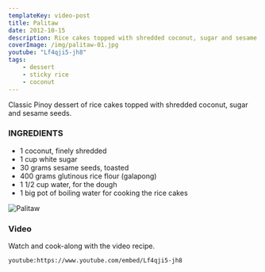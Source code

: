 ```yaml
---
templateKey: video-post
title: Palitaw
date: 2012-10-15
description: Rice cakes topped with shredded coconut, sugar and sesame seeds
coverImage: /img/palitaw-01.jpg
youtube: "Lf4qji5-jh8"
tags:
    - dessert
    - sticky rice
    - coconut
---
```


Classic Pinoy dessert of rice cakes topped with shredded coconut, sugar and sesame seeds.

### INGREDIENTS
* 1 coconut, finely shredded
* 1 cup white sugar
* 30 grams sesame seeds, toasted
* 400 grams glutinous rice flour (galapong)
* 1 1/2 cup water, for the dough
* 1 big pot of boiling water for cooking the rice cakes

![Palitaw](/img/palitaw-01.jpg)

### Video
Watch and cook-along with the video recipe.

`youtube:https://www.youtube.com/embed/Lf4qji5-jh8`